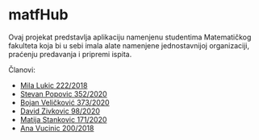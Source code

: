 # matfHub

Ovaj projekat predstavlja aplikaciju namenjenu studentima Matematičkog fakulteta koja bi u sebi imala alate namenjene jednostavnijoj organizaciji, praćenju predavanja i pripremi ispita.

Članovi:
 - <a href="https://gitlab.com/lmila">Mila Lukic 222/2018</a>
 - <a href="https://gitlab.com/Spera97">Stevan Popovic 352/2020</a>
 - <a href="https://gitlab.com/EUFrosty">Bojan Veličković 373/2020</a>
 - <a href="https://gitlab.com/DzzzD">David Zivkovic 98/2020</a>
 - <a href="https://gitlab.com/matija0201">Matija Stankovic 171/2020</a>
 - <a href="https://gitlab.com/6ananaana">Ana Vucinic 200/2018</a>
